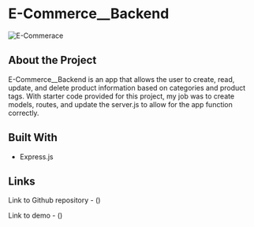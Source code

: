 # E-Commerce__Backend

![E-Commerace]()

## About the Project

E-Commerce__Backend is an app that allows the user to create, read, update, and delete product information based on categories and product tags. With starter code provided for this project, my job was to create models, routes, and update the server.js to allow for the app function correctly.

## Built With

* Express.js

## Links

Link to Github repository - ()

Link to demo - ()